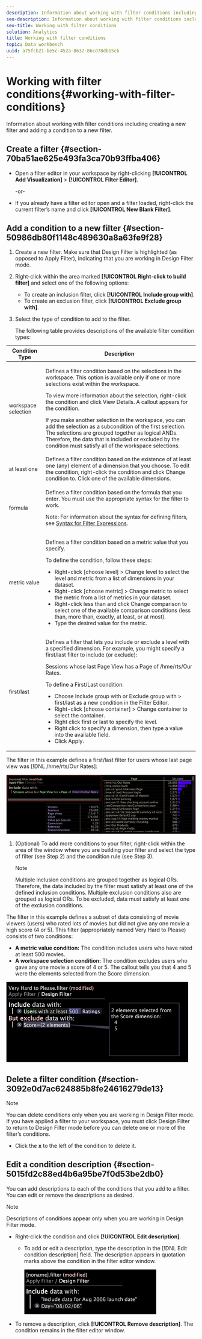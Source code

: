 ```yaml
---
description: Information about working with filter conditions including creating a new filter and adding a condition to a new filter.
seo-description: Information about working with filter conditions including creating a new filter and adding a condition to a new filter.
seo-title: Working with filter conditions
solution: Analytics
title: Working with filter conditions
topic: Data workbench
uuid: a75fcb21-be5c-452a-8632-86cd78db15cb
---
```


# Working with filter conditions{#working-with-filter-conditions}

Information about working with filter conditions including creating a new filter and adding a condition to a new filter.

## Create a filter {#section-70ba51ae625e493fa3ca70b93ffba406}

* Open a filter editor in your workspace by right-clicking **[!UICONTROL Add Visualization]** > **[!UICONTROL Filter Editor]**.

  -or- 

* If you already have a filter editor open and a filter loaded, right-click the current filter’s name and click **[!UICONTROL New Blank Filter]**.

## Add a condition to a new filter {#section-50986db80f1148c489630a8a63fe9f28}

1. Create a new filter. Make sure that Design Filter is highlighted (as opposed to Apply Filter), indicating that you are working in Design Filter mode. 
1. Right-click within the area marked **[!UICONTROL Right-click to build filter]** and select one of the following options:

    * To create an inclusion filter, click **[!UICONTROL Include group with]**. 
    * To create an exclusion filter, click **[!UICONTROL Exclude group with]**.

1. Select the type of condition to add to the filter.

   The following table provides descriptions of the available filter condition types:

<table id="table_3B35B57FF32349F09E91E8256FF1672A"> 
 <thead> 
  <tr> 
   <th colname="col1" class="entry"> Condition Type </th> 
   <th colname="col2" class="entry"> Description </th> 
  </tr>
 </thead>
 <tbody> 
  <tr> 
   <td colname="col1"> <p>workspace selection </p> </td> 
   <td colname="col2"> <p>Defines a filter condition based on the selections in the workspace. This option is available only if one or more selections exist within the workspace. </p> <p>To view more information about the selection, right-click the condition and click <span class="uicontrol"> View Details</span>. A callout appears for the condition. </p> <p>If you make another selection in the workspace, you can add the selection as a subcondition of the first selection. The selections are grouped together as logical ANDs. Therefore, the data that is included or excluded by the condition must satisfy all of the workspace selections. </p> </td> 
  </tr> 
  <tr> 
   <td colname="col1"> <p>at least one </p> </td> 
   <td colname="col2">Defines a filter condition based on the existence of at least one (any) element of a dimension that you choose. To edit the condition, right-click the condition and click <span class="uicontrol"> Change</span> condition to. Click one of the available dimensions. </td> 
  </tr> 
  <tr> 
   <td colname="col1"> <p>formula </p> </td> 
   <td colname="col2"> <p>Defines a filter condition based on the formula that you enter. You must use the appropriate syntax for the filter to work. </p> <p> <p>Note: For information about the syntax for defining filters, see <a href="../../../../home/c-get-started/c-qry-lang-syntx/c-syntx-fltr-exp.md#concept-72f2563f809747a2a3cff7ec72462a15"> Syntax for Filter Expressions</a>. </p> </p> </td> 
  </tr> 
  <tr> 
   <td colname="col1"> <p>metric value </p> </td> 
   <td colname="col2"> <p>Defines a filter condition based on a metric value that you specify. </p> <p>To define the condition, follow these steps: 
     <ul id="ul_B69D31258A36460E94535709239CD165"> 
      <li id="li_51317A681E654DD7A9D997DF9F2F22BA">Right-click <span class="uicontrol"> [choose level]</span> &gt; <span class="uicontrol"> Change level</span> to select the level and metric from a list of dimensions in your dataset. </li> 
      <li id="li_975E56C335824FDCB988344952DE2E9F">Right-click <span class="uicontrol"> [choose metric]</span> &gt; <span class="uicontrol"> Change metric</span> to select the metric from a list of metrics in your dataset. </li> 
      <li id="li_D00B3AF3D8DE472C9D0E9EABBBCAAF61">Right-click less than and click <span class="uicontrol"> Change comparison</span> to select one of the available comparison conditions (less than, more than, exactly, at least, or at most). </li> 
      <li id="li_3334CE0A0950448590E5442AB243F46B">Type the desired value for the metric. </li> 
     </ul> </p> </td> 
  </tr> 
  <tr> 
   <td colname="col1"> <p>first/last </p> </td> 
   <td colname="col2"> <p>Defines a filter that lets you include or exclude a level with a specified dimension. For example, you might specify a first/last filter to include (or exclude): </p> <p>Sessions whose last Page View has a Page of <span class="filepath"> /hme/rts/Our Rates</span>. </p> <p>To define a First/Last condition: 
     <ul id="ul_5AD916DA093844B8AC70127B1EB9BFC8"> 
      <li id="li_AB9FF22ADC8843A79856FED60B9478FA">Choose <span class="uicontrol"> Include group with</span> or <span class="uicontrol"> Exclude group with</span> &gt; <span class="uicontrol"> first/last</span> as a new condition in the Filter Editor. </li> 
      <li id="li_92F536FCC2A74DDE97F66C6C45ACC3DC">Right-click <span class="uicontrol"> [choose container]</span> &gt; <span class="uicontrol"> Change container</span> to select the container. </li> 
      <li id="li_1E5DBE04ABC74D84B7C0EF6886CDB5DC">Right click <span class="uicontrol"> first</span> or <span class="uicontrol"> last</span> to specify the level. </li> 
      <li id="li_8B73EBF5D06E4513B5F0376EB2805D1C">Right click to specify a dimension, then type a value into the available field. </li> 
      <li id="li_A9E02EF6C6004DDF9B00EB853B6E54EE">Click <span class="uicontrol"> Apply</span>. </li> 
     </ul> </p> </td> 
  </tr> 
 </tbody> 
</table>

   The filter in this example defines a first/last filter for users whose last page view was [!DNL /hme/rts/Our Rates]:

   ![](assets/client-fil2.png)

1. (Optional) To add more conditions to your filter, right-click within the area of the window where you are building your filter and select the type of filter (see Step 2) and the condition rule (see Step 3).

   >[!NOTE]
   >
   >Multiple inclusion conditions are grouped together as logical ORs. Therefore, the data included by the filter must satisfy at least one of the defined inclusion conditions. Multiple exclusion conditions also are grouped as logical ORs. To be excluded, data must satisfy at least one of the exclusion conditions.

The filter in this example defines a subset of data consisting of movie viewers (users) who rated lots of movies but did not give any one movie a high score (4 or 5). This filter (appropriately named Very Hard to Please) consists of two conditions:

* **A metric value condition:** The condition includes users who have rated at least 500 movies. 
* **A workspace selection condition:** The condition excludes users who gave any one movie a score of 4 or 5. The callout tells you that 4 and 5 were the elements selected from the Score dimension.

![](assets/vis_FilterEditor_ExampleMovies.png)

## Delete a filter condition {#section-3092e0d7ac624885b8fe24616279de13}

>[!NOTE]
>
>You can delete conditions only when you are working in Design Filter mode. If you have applied a filter to your workspace, you must click Design Filter to return to Design Filter mode before you can delete one or more of the filter’s conditions.

* Click the **x** to the left of the condition to delete it.

## Edit a condition description {#section-5015fd2c88ed4b6a95be7f0d53be2db0}

You can add descriptions to each of the conditions that you add to a filter. You can edit or remove the descriptions as desired.

>[!NOTE]
>
>Descriptions of conditions appear only when you are working in Design Filter mode.

* Right-click the condition and click **[!UICONTROL Edit description]**.

    * To add or edit a description, type the description in the [!DNL Edit condition description] field. The description appears in quotation marks above the condition in the filter editor window.

      ![](assets/vis_FilterEditor_ConditionDescription.png)

* To remove a description, click **[!UICONTROL Remove description]**. The condition remains in the filter editor window.

